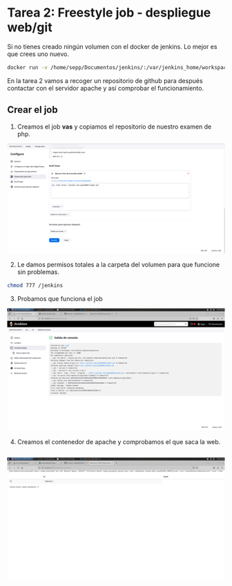 # Tarea 2: Freestyle job - despliegue web/git

Si no tienes creado ningún volumen con el docker de jenkins. Lo mejor es que crees uno nuevo.

```bash
docker run -v /home/sepp/Documentos/jenkins/:/var/jenkins_home/workspace/ --name jenkins_3 -p 8080:8080 -p 50000:50000 -p 2222:22 jenkins/jenkins
```

En la tarea 2 vamos a recoger un repositorio de github para después contactar con el servidor apache y así comprobar el funcionamiento.

## Crear el job

1. Creamos el job **vas** y copiamos el repositorio de nuestro examen de php.

![alt image](Capturas/Repositorio.png)

2. Le damos permisos totales a la carpeta del volumen para que funcione sin problemas.

```bash
chmod 777 /jenkins
```

3. Probamos que funciona el job

![alt image](Capturas/Captura%20de%20pantalla_2024-02-15_08-55-01.png)

4. Creamos el contenedor de apache y comprobamos el que saca la web.

```bash
```

![alt image](Capturas/funcionasinphp.png)






